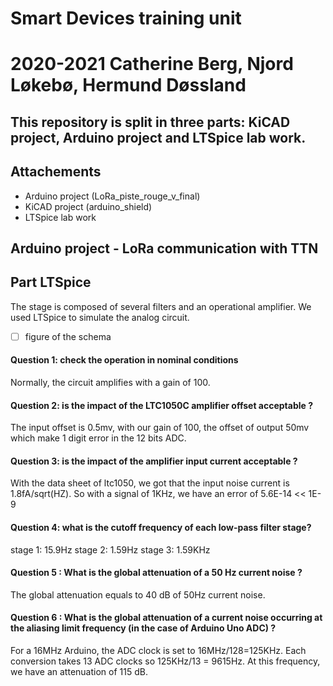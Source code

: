# Smart Devices training unit
# 2020-2021 Catherine Berg, Njord Løkebø, Hermund Døssland

## This repository is split in three parts: KiCAD project, Arduino project and LTSpice lab work.

## Attachements
- Arduino project (LoRa_piste_rouge_v_final)
- KiCAD project (arduino_shield)
- LTSpice lab work

## Arduino project - LoRa communication with TTN

## Part LTSpice

The stage is composed of several filters and an operational amplifier. We used LTSpice to simulate the analog circuit.

- [ ] figure of the schema 

#### Question 1: check the operation in nominal conditions
Normally, the circuit amplifies with a gain of 100.
#### Question 2:  is the impact of the LTC1050C amplifier offset acceptable ?
The input offset is 0.5mv, with our gain of 100, the offset of output 50mv which make 1 digit error in the 12 bits ADC.
#### Question 3:  is the impact of the amplifier input current acceptable ?
With the data sheet of ltc1050, we got that the input noise current is 1.8fA/sqrt(HZ). So with a signal of 1KHz, we have an error of 5.6E-14 << 1E-9 

#### Question 4:  what is the cutoff frequency of each low-pass filter stage?
stage 1: 15.9Hz
stage 2: 1.59Hz
stage 3: 1.59KHz
#### Question 5 : What is the global attenuation of a 50 Hz current noise ?
The global attenuation equals to 40 dB of 50Hz current noise.

#### Question 6 : What is the global attenuation of a current noise occurring at the aliasing limit frequency (in the case of Arduino Uno ADC) ?
For a 16MHz Arduino, the ADC clock is set to 16MHz/128=125KHz. Each conversion takes 13 ADC clocks so 125KHz/13 = 9615Hz. At this frequency, we have an attenuation of 115 dB.


